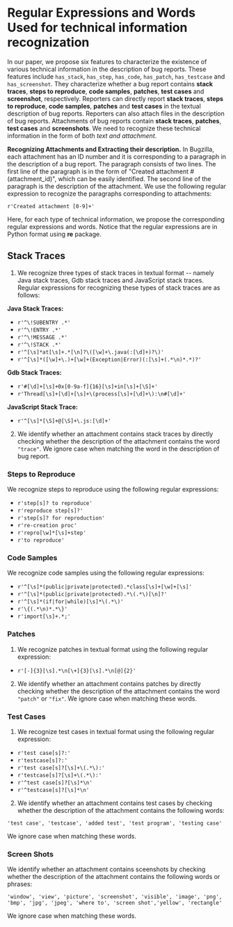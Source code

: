 # Regular Expressions and Words Used for technical information recognization

In our paper, we propose six features to characterize the existence of various technical information in the description of bug reports. These features include `has_stack`, `has_step`, `has_code`, `has_patch`, `has_testcase` and `has_screenshot`. They characterize whether a bug report contains **stack traces**, **steps to reproduce**, **code samples**, **patches**, **test cases** and **screenshot**, respectively. Reporters can directly report **stack traces**, **steps to reproduce**, **code samples**, **patches** and **test cases** in the textual description of bug reports. Reporters can also attach files in the description of bug reports. Attachments of bug reports contain **stack traces**, **patches**, **test cases** and **screenshots**. We need to recognize these technical information in the form of both *text and attachment*.

**Recognizing Attachments and Extracting their description.** In Bugzilla, each attachment has an ID number and it is corresponding to a paragraph in the description of a bug report. The paragraph consists of two lines. The first line of the paragraph is in the form of "Created attachment #(attachment_id)", which can be easily identified. The second line of the paragraph is the description of the attachment. We use the following regular expression to recognize the paragraphs corresponding to attachments:  

```r'Created attachment [0-9]+'```

Here, for each type of technical information, we propose the corresponding regular expressions and words. Notice that the regular expressions are in Python format using **re** package.

## Stack Traces

1. We recognize three types of stack traces in textual format -- namely Java stack traces, Gdb stack traces and JavaScript stack traces. Regular expressions for recognizing these types of stack traces are as follows:

**Java Stack Traces:** 
* `r'^\!SUBENTRY .*'`
* `r'^\!ENTRY .*'`
* `r'^\!MESSAGE .*'`
* `r'^\!STACK .*'`
* `r'^[\s]*at[\s]+.*[\n]?\([\w]+\.java(:[\d]+)?\)'`
* `r'^[\s]*([\w]+\.)+[\w]+(Exception|Error)(:[\s]+(.*\n)*.*)?'`

**Gdb Stack Traces:**
* `r'#[\d]+[\s]+0x[0-9a-f]{16}[\s]+in[\s]+[\S]+'`
* `r'Thread[\s]+[\d]+[\s]+\(process[\s]+[\d]+\):\n#[\d]+'`

**JavaScript Stack Trace:**
* `r'^[\s]*[\S]+@[\S]+\.js:[\d]+'`

2. We identify whether an attachment contains stack traces by directly checking whether the description of the attachment contains the word `"trace"`. We ignore case when matching the word in the description of bug report.

### Steps to Reproduce

We recognize steps to reproduce using the following regular expressions:
* `r'step[s]? to reproduce'`
* `r'reproduce step[s]?'`
* `r'step[s]? for reproduction'`
* `r're-creation proc'`
* `r'repro[\w]*[\s]+step'`
* `r'to reproduce'`

### Code Samples

We recognize code samples using the following regular expressions:
* `r'^[\s]*(public|private|protected).*class[\s]+[\w]+[\s]'`
* `r'^[\s]*(public|private|protected).*\(.*\)[\n]?'`
* `r'^[\s]*(if|for|while)[\s]*\(.*\)'`
* `r'\{(.*\n)*.*\}'`
* `r'import[\s]+.*;'`

### Patches

1. We recognize patches in textual format using the following regular expression:
* `r'[-]{3}[\s].*\n[\+]{3}[\s].*\n[@]{2}'`
2. We identify whether an attachment contains patches by directly checking whether the description of the attachment contains the word `"patch"` or `"fix"`. We ignore case when matching these words.

### Test Cases

1. We recognize test cases in textual format using the following regular expression:
* `r'test case[s]?:'`
* `r'testcase[s]?:'`
* `r'test case[s]?[\s]+\(.*\):'`
* `r'testcase[s]?[\s]+\(.*\):'`
* `r'^test case[s]?[\s]*\n'`
* `r'^testcase[s]?[\s]*\n'`
2. We identify whether an attachment contains test cases by checking whether the description of the attachment contains the following words:

```'test case', 'testcase', 'added test', 'test program', 'testing case'```

We ignore case when matching these words.

### Screen Shots
We identify whether an attachment contains sceenshots by checking whether the description of the attachment contains the following words or phrases:

```'window', 'view', 'picture', 'screenshot', 'visible', 'image', 'png', 'bmp', 'jpg', 'jpeg', 'where to', 'screen shot','yellow', 'rectangle'```

We ignore case when matching these words.
